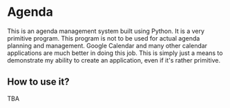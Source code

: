 # Agenda

This is an agenda management system built using Python. It is a very primitive program.
This program is not to be used for actual agenda planning and management. Google Calendar and many other calendar
applications are much better in doing this job. This is simply just a means to demonstrate my ability to create an
application, even if it's rather primitive.

## How to use it?

TBA